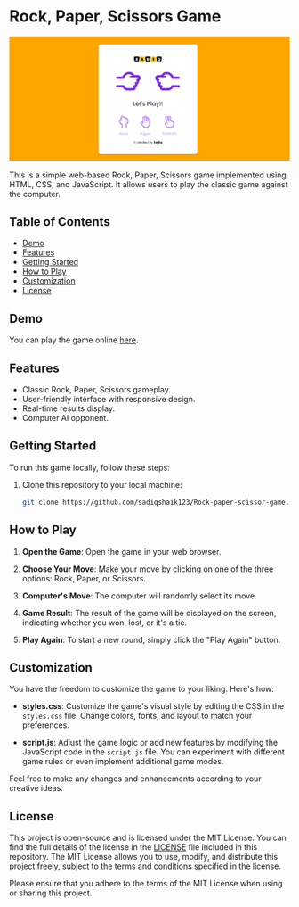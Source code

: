 # Rock, Paper, Scissors Game

![Rock, Paper, Scissors](screenshot.png)

This is a simple web-based Rock, Paper, Scissors game implemented using HTML, CSS, and JavaScript. It allows users to play the classic game against the computer.

## Table of Contents

- [Demo](#demo)
- [Features](#features)
- [Getting Started](#getting-started)
- [How to Play](#how-to-play)
- [Customization](#customization)
- [License](#license)

## Demo

You can play the game online [here](http://rpsgame.sadiqmagbul.host20.uk/).

## Features

- Classic Rock, Paper, Scissors gameplay.
- User-friendly interface with responsive design.
- Real-time results display.
- Computer AI opponent.

## Getting Started

To run this game locally, follow these steps:

1. Clone this repository to your local machine:

   ```bash
   git clone https://github.com/sadiqshaik123/Rock-paper-scissor-game.git

## How to Play

1. **Open the Game**: Open the game in your web browser.

2. **Choose Your Move**: Make your move by clicking on one of the three options: Rock, Paper, or Scissors.

3. **Computer's Move**: The computer will randomly select its move.

4. **Game Result**: The result of the game will be displayed on the screen, indicating whether you won, lost, or it's a tie.

5. **Play Again**: To start a new round, simply click the "Play Again" button.

## Customization

You have the freedom to customize the game to your liking. Here's how:

- **styles.css**: Customize the game's visual style by editing the CSS in the `styles.css` file. Change colors, fonts, and layout to match your preferences.

- **script.js**: Adjust the game logic or add new features by modifying the JavaScript code in the `script.js` file. You can experiment with different game rules or even implement additional game modes.

Feel free to make any changes and enhancements according to your creative ideas.

## License

This project is open-source and is licensed under the MIT License. You can find the full details of the license in the [LICENSE](LICENSE) file included in this repository. The MIT License allows you to use, modify, and distribute this project freely, subject to the terms and conditions specified in the license.

Please ensure that you adhere to the terms of the MIT License when using or sharing this project.

